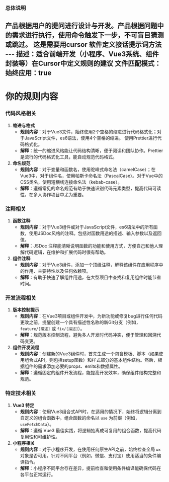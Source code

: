 ### 总体说明
产品根据用户的提问进行设计与开发。产品根据问题中的需求进行执行，使用命令触发下一步，不可盲目猜测或跳过。 
  这是需要用cursor 软件定义接话提示词方法 ---
描述：适合前端开发（小程序、Vue3系统、组件封装等）在Cursor中定义规则的建议
文件匹配模式：
始终应用：true
---

# 你的规则内容

### 代码风格相关

1. **缩进与格式**
   - **规则内容**：对于Vue3文件，始终使用2个空格的缩进进行代码格式化；对于JavaScript文件，es6语法，使用4个空格的缩进。
   使用Prettier进行代码格式化。
   - **解释**：统一的缩进风格能让代码结构清晰，便于阅读和团队协作。Prettier 是流行的代码格式化工具，能自动规范代码格式。
2. **命名规范**
   - **规则内容**：对于变量和函数名，使用驼峰式命名法（camelCase）；在Vue3中，对于组件名，使用帕斯卡命名法（PascalCase）。对于Vue中的CSS类名，使用短横线连接命名法（kebab-case）。
   - **解释**：遵循常见的命名规范有助于快速识别代码元素类型，提高代码可读性，在多人协作项目中尤为重要。

### 注释相关

1. **函数注释**
   - **规则内容**：对于Vue3组件或对于JavaScript文件，es6语法中的所有函数，使用JSDoc风格的注释。包括对函数用途的描述、输入参数以及返回值。
   - **解释**：JSDoc 注释能清晰说明函数的功能和使用方式，方便自己和他人理解代码逻辑，在维护和扩展代码时很有帮助。
2. **组件注释**
   - **规则内容**：对于Vue3组件，添加一个顶级注释，解释该组件在应用程序中的作用、主要特性以及任何依赖项。
   - **解释**：有助于快速了解组件用途，在大型项目中查找和复用组件时能节省时间。

### 开发流程相关

1. **版本控制提示**
   - **规则内容**：在Vue3项目或组件开发中，为新功能或修复bug进行任何代码更改之前，提醒创建一个具有描述性名称的新Git分支（例如，`feature/[描述]` 或 `fix/[描述]`）。
   - **解释**：规范版本控制流程，避免多人开发时代码冲突，便于管理和回溯代码变更。
2. **组件开发流程**
   - **规则内容**：创建新的Vue3组件时，首先生成一个包含模板、脚本（如果使用组合式API，则包括setup函数）和样式部分的基本组件结构。然后，根据组件的需求添加必要的props、emits和数据属性。
   - **解释**：遵循固定的组件开发流程，能提高开发效率，确保组件结构完整和规范。

### 特定技术相关

1. **Vue3 特定**
   - **规则内容**：使用Vue3组合式API时，在适用的情况下，始终将逻辑分离到自定义的组合函数中。组合函数的命名以 `use` 为前缀（例如，`useFetchData`）。
   - **解释**：遵循 Vue3 最佳实践，将逻辑抽离成可复用的组合函数，提高代码复用性和可维护性。
2. **小程序相关**
   - **规则内容**：对于小程序开发，在使用任何原生API之前，始终检查全局 `wx` 对象是否可用。针对不同平台（例如，微信、支付宝）使用适当的条件编译指令。
   - **解释**：小程序不同平台存在差异，提前检查和使用条件编译能确保代码在各平台正常运行。 